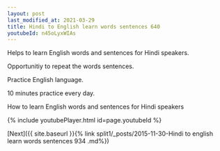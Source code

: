 ```yaml
---
layout: post
last_modified_at: 2021-03-29
title: Hindi to English learn words sentences 640 
youtubeId: n45oLyxWIAs
---
```

 
 
Helps to learn English words and sentences for Hindi speakers.

Opportunitiy to repeat the words sentences. 

Practice English language. 
 
10 minutes practice every day. 
 
How to learn English words and sentences for Hindi speakers 
 
{% include youtubePlayer.html id=page.youtubeId %}
 
 
[Next]({{ site.baseurl }}{% link  split1/_posts/2015-11-30-Hindi to english learn words sentences 934 .md%})
 

